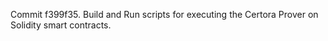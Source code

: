 Commit f399f35.                    Build and Run scripts for executing the Certora Prover on Solidity smart contracts.